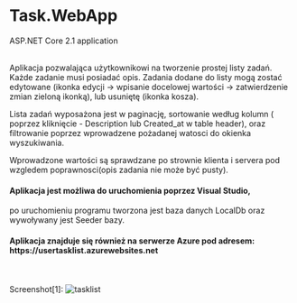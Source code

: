 # Task.WebApp
ASP.NET Core 2.1 application
<br /><br />

Aplikacja pozwalająca użytkownikowi na tworzenie prostej listy zadań. Każde zadanie musi posiadać opis.
Zadania dodane do listy mogą zostać edytowane (ikonka edycji -> wpisanie docelowej wartości -> zatwierdzenie zmian zieloną ikonką),
lub usuniętę (ikonka kosza).

Lista zadań wyposażona jest w paginację, sortowanie według kolumn ( poprzez kliknięcie - Description lub Created_at w table header), 
oraz filtrowanie poprzez wprowadzene pożadanej watosci do okienka wyszukiwania.

Wprowadzone wartości są sprawdzane po strownie klienta i servera pod wzgledem poprawnosci(opis zadania nie może być pusty).
<br />
<h4>Aplikacja jest możliwa do uruchomienia poprzez Visual Studio,</h4>
po uruchomieniu programu tworzona jest baza danych LocalDb oraz wywoływany jest Seeder bazy.
  
<h4>Aplikacja znajduje się również na serwerze Azure pod adresem:<br />
https://usertasklist.azurewebsites.net</h4>


<br /><br />
Screenshot[1]:
![tasklist](https://user-images.githubusercontent.com/38703432/61385532-da340c80-a8b2-11e9-90d0-e011c02fd138.png)



